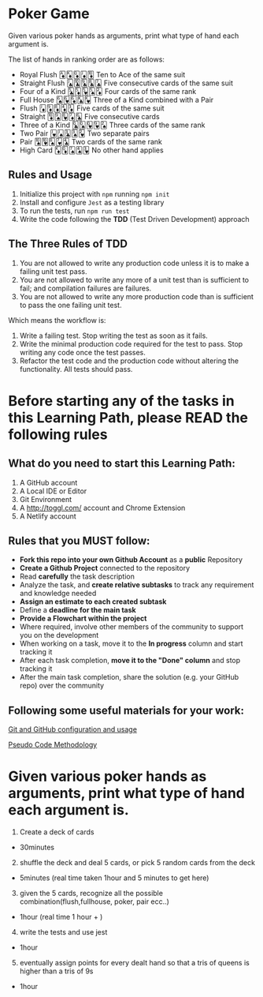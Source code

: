 # Poker Game

Given various poker hands as arguments, print what type of hand each argument is.

The list of hands in ranking order are as follows:

- Royal Flush 🃁🃎🃍🃋🃊 Ten to Ace of the same suit
- Straight Flush 🃛🃚🃙🃘🃗 Five consecutive cards of the same suit
- Four of a Kind 🃕🃅🂵🂥🃂 Four cards of the same rank
- Full House 🂦🂶🃆🃞🂾 Three of a Kind combined with a Pair
- Flush 🃋🃉🃈🃄🃃 Five cards of the same suit
- Straight 🃊🂩🂸🃇🃖 Five consecutive cards
- Three of a Kind 🃝🂭🂽🂹🂢 Three cards of the same rank
- Two Pair 🂻🂫🃓🂣🂲 Two separate pairs
- Pair 🂪🂺🂨🂷🃔 Two cards of the same rank
- High Card 🃎🃍🂧🂤🂳 No other hand applies


## Rules and Usage
1. Initialize this project with `npm` running `npm init`
2. Install and configure `Jest` as a testing library
3. To run the tests, run `npm run test`
4. Write the code following the **TDD** (Test Driven Development) approach

## The Three Rules of TDD
1. You are not allowed to write any production code unless it is to make a failing unit test pass.
2. You are not allowed to write any more of a unit test than is sufficient to fail; and compilation failures are failures.
3. You are not allowed to write any more production code than is sufficient to pass the one failing unit test.

Which means the workflow is:

1. Write a failing test. Stop writing the test as soon as it fails.
2. Write the minimal production code required for the test to pass. Stop writing any code once the test passes.
3. Refactor the test code and the production code without altering the functionality. All tests should pass.


Before starting any of the tasks in this Learning Path, please READ the following rules
===============================

What do you need to start this Learning Path:
----------------
1. A GitHub account
3. A Local IDE or Editor
5. Git Environment
6. A http://toggl.com/ account and Chrome Extension
7. A Netlify account

Rules that you MUST follow:
----------------
- **Fork this repo into your own Github Account** as a **public** Repository
- **Create a Github Project** connected to the repository
- Read **carefully** the task description
- Analyze the task, and **create relative subtasks** to track any requirement and knowledge needed
- **Assign an estimate to each created subtask**
- Define a **deadline for the main task**
- **Provide a Flowchart within the project**
- Where required, involve other members of the community to support you on the development
- When working on a task, move it to the **In progress** column and start tracking it
- After each task completion, **move it to the "Done" column** and stop tracking it
- After the main task completion, share the solution (e.g. your GitHub repo) over the community

Following some useful materials for your work:
----------------

[Git and GitHub configuration and usage](https://www.loom.com/share/6b86aa3bc0aa4f2d88a315bc9d3209c4)

[Pseudo Code Methodology](https://wtmatter.com/pseudocode/)

# Given various poker hands as arguments, print what type of hand each argument is.
1. Create a deck of cards
- 30minutes
2. shuffle the deck and deal 5 cards, or pick 5 random cards from the deck
- 5minutes (real time taken 1hour and 5 minutes to get here)
3. given the 5 cards, recognize all the possible combination(flush,fullhouse, poker, pair ecc..)
- 1hour (real time 1 hour + )
4. write the tests and use jest
- 1hour
5. eventually assign points for every dealt hand so that a tris of queens is higher than a tris of 9s
- 1hour


